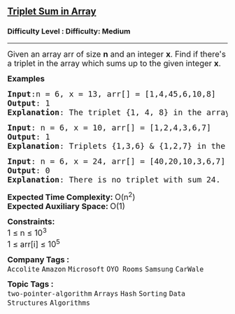 <h2><a href="https://www.geeksforgeeks.org/problems/triplet-sum-in-array-1587115621/1?page=3&sortBy=submissions">Triplet Sum in Array</a></h2><h3>Difficulty Level : Difficulty: Medium</h3><hr><div class="problems_problem_content__Xm_eO"><p><span style="font-size: 18px;">Given an array arr of size <strong>n</strong> and an integer <strong>x</strong>. Find if there's a triplet in the array which sums up to the given integer <strong>x</strong>. <br></span></p>
<p><span style="font-size: 18px;"><strong>Examples<br></strong></span></p>
<pre><span style="font-size: 18px;"><strong>Input</strong>:n = 6, x = 13, arr[] = [1,4,45,6,10,8]
<strong>Output</strong>: 1
<strong>Explanation</strong>: The triplet {1, 4, 8} in the array sums up to 13.</span></pre>
<pre><span style="font-size: 18px;"><strong>Input</strong>: n = 6, x = 10, arr[] = [1,2,4,3,6,7]
<strong>Output</strong>: 1
<strong>Explanation</strong>: Triplets {1,3,6} &amp; {1,2,7} in the array sum to 10. </span>
</pre>
<pre><span style="font-size: 18px;"><strong>Input</strong>: n = 6, x = 24, arr[] = [40,20,10,3,6,7]
<strong>Output</strong>: 0
<strong>Explanation</strong>: There is no triplet with sum 24. </span></pre>
<p><span style="font-size: 18px;"><strong>Expected Time Complexity: </strong>O(n<sup>2</sup>)<br><strong>Expected Auxiliary Space:&nbsp;</strong>O(1)</span></p>
<p><span style="font-size: 18px;"><strong>Constraints:</strong><br>1 ≤ n ≤ 10<sup>3</sup><br>1 ≤ arr[i] ≤ 10<sup>5</sup></span></p></div><p><span style=font-size:18px><strong>Company Tags : </strong><br><code>Accolite</code>&nbsp;<code>Amazon</code>&nbsp;<code>Microsoft</code>&nbsp;<code>OYO Rooms</code>&nbsp;<code>Samsung</code>&nbsp;<code>CarWale</code>&nbsp;<br><p><span style=font-size:18px><strong>Topic Tags : </strong><br><code>two-pointer-algorithm</code>&nbsp;<code>Arrays</code>&nbsp;<code>Hash</code>&nbsp;<code>Sorting</code>&nbsp;<code>Data Structures</code>&nbsp;<code>Algorithms</code>&nbsp;